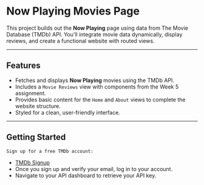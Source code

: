 # Now Playing Movies Page

This project builds out the **Now Playing** page using data from The Movie Database (TMDb) API. You'll integrate movie data dynamically, display reviews, and create a functional website with routed views.

---

## Features
- Fetches and displays **Now Playing** movies using the TMDb API.
- Includes a `Movie Reviews` view with components from the Week 5 assignment.
- Provides basic content for the `Home` and `About` views to complete the website structure.
- Styled for a clean, user-friendly interface.

---

## Getting Started
    Sign up for a free TMDb account:
   - [TMDb Signup](https://www.themoviedb.org/signup)
   - Once you sign up and verify your email, log in to your account.
   - Navigate to your API dashboard to retrieve your API key.
